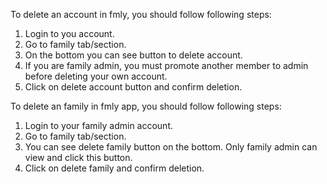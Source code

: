 To delete an account in fmly, you should follow following steps:
1. Login to you account.
2. Go to family tab/section.
3. On the bottom you can see button to delete account.
4. If you are family admin, you must promote another member to admin before deleting your own account.
5. Click on delete account button and confirm deletion.


To delete an family in fmly app, you should follow following steps:
1. Login to your family admin account.
2. Go to family tab/section.
3. You can see delete family button on the bottom. Only family admin can view and click this button.
4. Click on delete family and confirm deletion.

